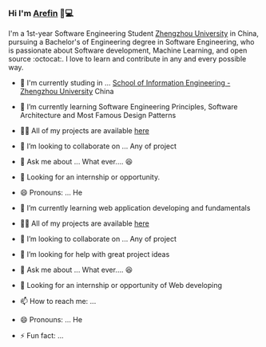 ### Hi I'm [Arefin](https://are-fin.web.app) 👋💻

I'm a 1st-year Software Engineering Student [Zhengzhou University](http://english.zzu.edu.cn/) in China, pursuing a Bachelor's of Engineering degree in Software Engineering, who is passionate about Software development, Machine Learning, and open source :octocat:. I love to learn and contribute in any and every possible way.

- :school: I'm currently studing in ... [School of Information Engineering - Zhengzhou University](http://www7.zzu.edu.cn/soft/info/1061/1202.htm) China
- 🌱 I’m currently learning Software Engineering Principles, Software Architecture and Most Famous Design Patterns
- 👨‍💻 All of my projects are available  [here](https://github.com/aboelkassem?tab=repositories)
- 👯 I’m looking to collaborate on ... Any of project
- 💬 Ask me about ... What ever.... :laughing:
- 👯 Looking for an internship or opportunity.
- 😄 Pronouns: ... He



- 🌱 I’m currently learning web application developing and fundamentals
- 👨‍💻 All of my projects are available  [here](https://github.com/sarefinsag?tab=repositories)
- 👯 I’m looking to collaborate on ... Any of project
- 🤔 I’m looking for help with great project ideas
- 💬 Ask me about ... What ever.... :laughing:
- 👯 Looking for an internship or opportunity of Web developing
- 📫 How to reach me: ...
- 😄 Pronouns: ... He
- ⚡ Fun fact: ...


